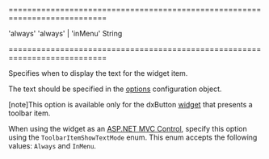 ===========================================================================
<!--default-->'always'<!--/default-->
<!--acceptValues-->'always' | 'inMenu'<!--/acceptValues-->
<!--type-->String<!--/type-->
===========================================================================

<!--shortDescription-->
Specifies when to display the text for the widget item.
<!--/shortDescription-->

<!--fullDescription-->
The text should be specified in the [options](/Documentation/ApiReference/UI_Widgets/dxToolbar/Default_Item_Template/#options) configuration object. 

[note]This option is available only for the dxButton [widget](/Documentation/ApiReference/UI_Widgets/dxToolbar/Default_Item_Template/#widget) that presents a toolbar item.

When using the widget as an [ASP.NET MVC Control](/Documentation/Guide/ASP.NET_MVC_Controls/Fundamentals/), specify this option using the `ToolbarItemShowTextMode` enum. This enum accepts the following values: `Always` and `InMenu`.
<!--/fullDescription-->